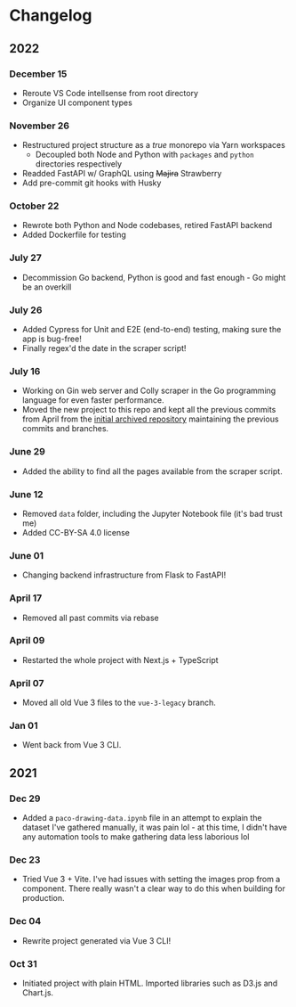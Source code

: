 # Changelog

## 2022

### December 15
- Reroute VS Code intellsense from root directory
- Organize UI component types

### November 26

- Restructured project structure as a _true_ monorepo via Yarn workspaces
  - Decoupled both Node and Python with `packages` and `python` directories
    respectively
- Readded FastAPI w/ GraphQL using ~~Majira~~ Strawberry
- Add pre-commit git hooks with Husky

### October 22

- Rewrote both Python and Node codebases, retired FastAPI backend
- Added Dockerfile for testing

### July 27

- Decommission Go backend, Python is good and fast enough - Go might be
  an overkill

### July 26

- Added Cypress for Unit and E2E (end-to-end) testing, making sure the app
  is bug-free!
- Finally regex'd the date in the scraper script!

### July 16

- Working on Gin web server and Colly scraper in the Go programming language
  for even faster performance.
- Moved the new project to this repo and kept all the previous commits from
  April from the [initial archived repository](https://github.com/skepfusky/pandapaco-drawing-stats-old)
  maintaining the previous commits and branches.

### June 29

- Added the ability to find all the pages available from the scraper script.

### June 12

- Removed `data` folder, including the Jupyter Notebook file (it's bad trust
  me)
- Added CC-BY-SA 4.0 license

### June 01

- Changing backend infrastructure from Flask to FastAPI!

### April 17

- Removed all past commits via rebase

### April 09

- Restarted the whole project with Next.js + TypeScript

### April 07

- Moved all old Vue 3 files to the `vue-3-legacy` branch.

### Jan 01

- Went back from Vue 3 CLI.

## 2021

### Dec 29

- Added a `paco-drawing-data.ipynb` file in an attempt to explain the dataset
  I've gathered manually, it was pain lol - at this time, I didn't have any
  automation tools to make gathering data less laborious lol

### Dec 23

- Tried Vue 3 + Vite. I've had issues with setting the images prop from
  a component. There really wasn't a clear way to do this when building
  for production.

### Dec 04

- Rewrite project generated via Vue 3 CLI!

### Oct 31

- Initiated project with plain HTML. Imported libraries such as D3.js and Chart.js.
